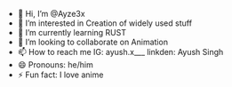 - 👋 Hi, I’m @Ayze3x
- 👀 I’m interested in Creation of widely used stuff
- 🌱 I’m currently learning RUST
- 💞️ I’m looking to collaborate on Animation
- 📫 How to reach me IG: ayush.x___ linkden: Ayush Singh
- 😄 Pronouns: he/him
- ⚡ Fun fact: I love anime

<!---
Ayze3x/Ayze3x is a ✨ special ✨ repository because its `README.md` (this file) appears on your GitHub profile.
You can click the Preview link to take a look at your changes.
--->
